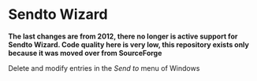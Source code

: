 # Sendto Wizard
**The last changes are from 2012, there no longer is active support for Sendto Wizard. Code quality here is very low, this repository exists only because it was moved over from SourceForge**

Delete and modify entries in the *Send to* menu of Windows
